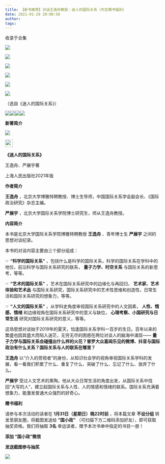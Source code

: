 ```yaml
---
title: 【新书推荐】对话王逸舟教授：迷人的国际关系（内含赠书福利）
date: 2021-01-29 20:08:58
author: 
tags: 
---
```



收录于合集

![](/images/1225/2.jpeg)

  

![](/images/1225/3.jpeg)

![](/images/1225/4.jpeg)

![](/images/1225/5.jpeg)

![](/images/1225/6.jpeg)  

![](/images/1225/7.jpeg)

（选自《迷人的国际关系》）  

  

![](/images/1225/8.png)![](/images/1225/9.png)![](/images/1225/10.png)![](/images/1225/11.png)

  

 **新著简介**

![](/images/1225/12.png)

<img src='/images/1225/13.jpeg' width='25' height='25' />

 **《迷人的国际关系》**  

王逸舟、严展宇著

上海人民出版社2021年版

  

 **作者简介**

 **王逸舟** ，北京大学博雅特聘教授、博士生导师，中国国际关系学会副会长、《国际政治研究》杂志主编。

 **严展宇** ，北京大学国际关系学院博士研究生，师从王逸舟教授。

  

 **内容简介**

本书是北京大学国际关系学院博雅特聘教授 **王逸舟** 、青年博士生 **严展宇** 之间的思想对谈纪录。

  

本书的对谈内容主要由三个部分组成：

☞ **“科学的国际关系”** ，包括什么是科学的国际关系，科学的国际关系在学科中的地位，前沿科学与国际关系研究的联系， **量子力学、时空关系**
与国际关系的新思考，等等。

☞ **“艺术的国际关系”** ，艺术在国际关系研究中的边缘化与再回归， **艺术家、艺术体验和艺术品**
与国际关系研究，国际关系研究中的艺术性思维和创造性，日常生活和国际关系研究的想象力，等等。

☞ **“人文的国际关系”** ，从学科史角度审视国际关系研究中的人文因素， **人性、情感、情绪** 和边缘视角在国际关系研究中的意义与缺位，
**心理考察、小国研究与日常生活** 研究对国际关系研究的意义，等等。

  

这场思想对谈始于2019年的夏天，恰逢国际关系学科一百岁的生日。百年以来的繁盛也因其盛大而陷入迷茫，无穷无尽的困惑在两位对谈人的脑海中涌现——
**量子力学与国际关系会碰撞出什么样的火花？普罗大众喜闻乐见的微博、抖音与国际政治有什么关系？国际关系与人的联系在哪里？**  

  

 **王逸舟** 以“介入的旁观者”的身份，从知识社会学的视角审视国际关系学科的发展，看一看我们积累了什么、重复了什么、突破了什么、忘记了什么、放弃了什么。

  

 **严展宇**
受过人文艺术的熏陶，他从大众日常生活的角度出发，从国际关系中找回“大写的人”，建立起国际关系与人性、人的情感和情绪的联系。国际关系充满着想象力，能激发普通大众强烈的好奇心。

  

 **赠书福利**

请参与本次活动的读者在 **1月31日（星期日）晚22时前** ，将本篇文章 **不设分组** 转发至朋友圈，将截图发送给 **“国小政”**
（可扫描下方二维码添加好友），即可获取抽奖资格。我们将抽取 **3名** 幸运读者，赠予本次书单中指定的书目一册！

  

  

  

  

**添加 “国小政”微信**

 **发送截图参与抽奖**

![](/images/1225/14.jpeg)  

  

